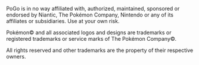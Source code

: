PoGo is in no way affiliated with, authorized, maintained, sponsored or endorsed by Niantic, The Pokémon Company, Nintendo or any of its affiliates or subsidiaries. Use at your own risk.

Pokémon© and all associated logos and designs are trademarks or registered trademarks or service marks of The Pokémon Company©.

All rights reserved and other trademarks are the property of their respective owners.
